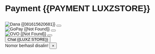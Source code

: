 <html lang="id">
<!-- By @Dhilzzxd "Jangan Dihapus Jika Tidak Mau Error" -->
 <head> 
  <meta charset="UTF-8"> 
  <!-- By @Dhilzzxd "Jangan Dihapus Jika Tidak Mau Error" -->
  <meta name="viewport" content="width=device-width, initial-scale=1"> 
  <title>Payment {{PAYMENT LUXZSTORE}}</title> 
  <!-- By @Dhilzzxd "Jangan Dihapus Jika Tidak Mau Error" -->
  <link href="https://cdn.jsdelivr.net/npm/bootstrap@5.3.0/dist/css/bootstrap.min.css" rel="stylesheet"> 
  <!-- By @Dhilzzxd "Jangan Dihapus Jika Tidak Mau Error" -->
  <link href="https://fonts.googleapis.com/css2?family=Iceland&amp;display=swap" rel="stylesheet"> 
  <!-- By @Dhilzzxd "Jangan Dihapus Jika Tidak Mau Error" -->
  <link rel="stylesheet" href="https://cdn.jsdelivr.net/npm/boxicons@2.1.4/css/boxicons.min.css"> 
    <link rel="stylesheet" href="https://dhilxd.ruztan.my.id/css/by_yt:@dhilzzxd.css"> 
  <style>
        body {
            font-family: 'Iceland', sans-serif;
            background-image: url("https://files.catbox.moe/e11zue.jpg"); // UBAH JADI LOGO LU
            background-attachment: fixed;
            background-repeat: no-repeat;
            background-position: center center;
            background-size: cover;
        }
    </style> 
 </head> 
 <body> 
  <div class="container-center"> 
   <div class="card"> 
    <h3 style="font-size: 28px;" class="mb-3">Payment {{PAYMENT LUXZSTORE}}</h3> 
    <!-- By @Dhilzzxd "Jangan Dihapus Jika Tidak Mau Error" -->
    <div class="payment-box"> 
     <img src="https://encrypted-tbn0.gstatic.com/images?q=tbn:ANd9GcSVKYWWIPQfCiaSO0raXzYdHn0_c6hCOA8WVbI2dDyzp0NcvIROxu7BaEHhN_erz59LY50&amp;usqp=CAU" class="payment-logo" alt="Dana"> 
     <!-- Ini adalah komentar di HTML -->
     <span class="payment-text" id="payment-dana"> {{081615620681}}</span> 
     <button class="copy-btn" onclick="copyText('payment-dana')"> <i class="bx bx-copy"></i> 
     <!-- By @Dhilzzxd "Jangan Dihapus Jika Tidak Mau Error" -->
     </button> 
     <!-- By @Dhilzzxd "Jangan Dihapus Jika Tidak Mau Error" -->
    </div> 
    <!-- By @Dhilzzxd "Jangan Dihapus Jika Tidak Mau Error" -->
    <div class="payment-box"> 
    <!-- By @Dhilzzxd "Jangan Dihapus Jika Tidak Mau Error" -->
     <img src="https://play-lh.googleusercontent.com/FGOx7lauU-s3GyEV-R9rsDLd1v1aS9T788QAQ9wsVYCDZa89OqV55L7aE0vqgEt3mg" class="payment-logo" alt="GoPay"> 
     <span class="payment-text" id="payment-gopay">{{Not Found}}</span> 
     <!-- By @Dhilzzxd "Jangan Dihapus Jika Tidak Mau Error" -->
     <button class="copy-btn" onclick="copyText('payment-gopay')"> <i class="bx bx-copy"></i> </button> 
     <!-- By @Dhilzzxd "Jangan Dihapus Jika Tidak Mau Error" -->
    </div> 
    <div class="payment-box"> 
    <!-- By @Dhilzzxd "Jangan Dihapus Jika Tidak Mau Error" -->
     <img src="https://yt3.googleusercontent.com/ytc/AIdro_mCCr3F_-00g7DajSfm9_5A6aJij-RXdmTyJPcpEYPAPNU=s900-c-k-c0x00ffffff-no-rj" class="payment-logo" alt="OVO"> 
     <!-- By @Dhilzzxd "Jangan Dihapus Jika Tidak Mau Error" -->
     <span class="payment-text" id="payment-ovo">{{Not Found}}</span> 
     <!-- By @Dhilzzxd "Jangan Dihapus Jika Tidak Mau Error" -->
     <button class="copy-btn" onclick="copyText('payment-ovo')"> <i class="bx bx-copy"></i> </button> 
     <!-- By @Dhilzzxd "Jangan Dihapus Jika Tidak Mau Error" -->
    </div> 
    <!-- By @Dhilzzxd "Jangan Dihapus Jika Tidak Mau Error" -->
    <button class="btn btn-primary mt-3" onclick="window.open("https://wa.me/6283890244199");">Chat {{LUXZ STORE}}</button> 
   </div> 
   <!-- By @Dhilzzxd "Jangan Dihapus Jika Tidak Mau Error" -->
  </div> 
  <!-- Custom Alert --> 
  <div id="custom-alert" class="custom-alert"> 
  <!-- By @Dhilzzxd "Jangan Dihapus Jika Tidak Mau Error" -->
   <i class="bx bx-check-circle"></i> 
   <span id="alert-message">Nomor berhasil disalin!</span> 
   <!-- By @Dhilzzxd "Jangan Dihapus Jika Tidak Mau Error" -->
   <button onclick="closeAlert()">×</button> 
  </div> 
<script>
    function copyText(elementId) {
        let textElement = document.getElementById(elementId);
        if (!textElement) {
            showAlert("Error: Elemen tidak ditemukan!");
            return;
        }
        
        let text = textElement.innerText || textElement.textContent; // Ambil teks dengan cara aman
        
        if (!text.trim()) {
            showAlert("Tidak ada teks untuk disalin!");
            return;
        }

        navigator.clipboard.writeText(text).then(() => {
            showAlert("Nomor berhasil disalin!");
        }).catch(err => {
            showAlert("Gagal menyalin teks!");
            console.error("Copy failed: ", err);
        });
    }

    function showAlert(message) {
        let alertBox = document.getElementById("custom-alert");
        if (!alertBox) return;
        
        document.getElementById("alert-message").textContent = message;
        alertBox.classList.add("show");

        setTimeout(() => {
            alertBox.classList.remove("show");
        }, 4000);
    }

    function closeAlert() {
        let alertBox = document.getElementById("custom-alert");
        if (alertBox) {
            alertBox.classList.remove("show");
        }
    }
</script>
 </body>
</html>
